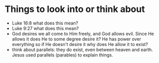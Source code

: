 # Things to look into or think about
- Luke 16:8 what does this mean?
- Luke 9:27 what does this mean?
- God desires we all come to Him freely, and God allows evil. Since He allows it does He to some degree desire it? He has power over everything so if He doesn't desire it why does He allow it to exist?
- think about parallels: they do exist, even between heaven and earth. Jesus used parallels (parables) to explain things.

